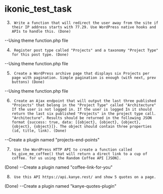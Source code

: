 # ikonic_test_task

3.      Write a function that will redirect the user away from the site if their IP address starts with 77.29. Use WordPress native hooks and APIs to handle this. (Done)
--Using theme function.php file


4.      Register post type called "Projects" and a taxonomy "Project Type" for this post type. (Done)
--Using theme function.php file

5.      Create a WordPress archive page that displays six Projects per page with pagination. Simple pagination is enough (with next, prev buttons) (Done)
--Using theme function.php file

6.      Create an Ajax endpoint that will output the last three published "Projects" that belong in the "Project Type" called "Architecture" If the user is not logged in. If the user is logged In it should return the last six published "Projects" in the project type call. "Architecture". Results should be returned in the following JSON format {success: true, data: [{object}, {object}, {object}, {object}, {object}]}. The object should contain three properties (id, title, link). (Done)
--Create a plugin named "projects-end-points"

7.      Use the WordPress HTTP API to create a function called hs_give_me_coffee() that will return a direct link to a cup of coffee. for us using the Random Coffee API [JSON].
(Done)
--Create a plugin named "coffee-link-for-you"

8.      Use this API https://api.kanye.rest/ and show 5 quotes on a page.
(Done)
--Create a plugin named "kanye-quotes-plugin"
